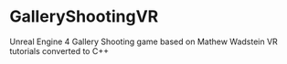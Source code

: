 # GalleryShootingVR
Unreal Engine 4 Gallery Shooting game based on Mathew Wadstein VR tutorials converted to C++
